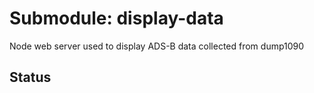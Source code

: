 # Submodule: display-data
Node web server used to display ADS-B data collected from dump1090

## Status
